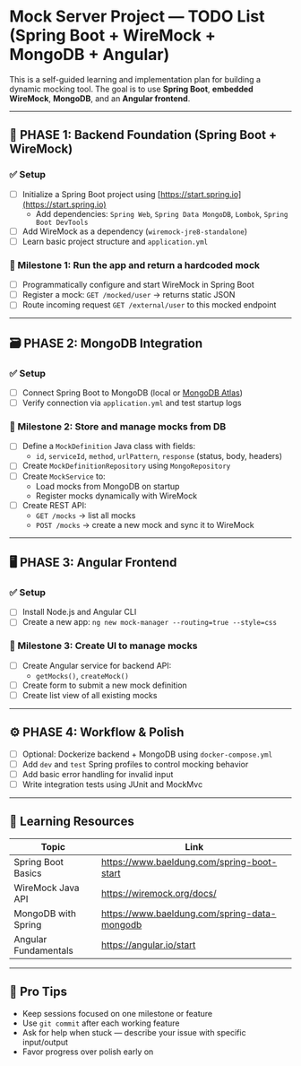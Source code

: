 # Mock Server Project — TODO List (Spring Boot + WireMock + MongoDB + Angular)

This is a self-guided learning and implementation plan for building a dynamic mocking tool. The goal is to use **Spring Boot**, **embedded WireMock**, **MongoDB**, and an **Angular frontend**.

---

## 🚀 PHASE 1: Backend Foundation (Spring Boot + WireMock)

### ✅ Setup
- [ ] Initialize a Spring Boot project using [https://start.spring.io](https://start.spring.io)
  - Add dependencies: `Spring Web`, `Spring Data MongoDB`, `Lombok`, `Spring Boot DevTools`
- [ ] Add WireMock as a dependency (`wiremock-jre8-standalone`)
- [ ] Learn basic project structure and `application.yml`

### 🧠 Milestone 1: Run the app and return a hardcoded mock
- [ ] Programmatically configure and start WireMock in Spring Boot
- [ ] Register a mock: `GET /mocked/user` → returns static JSON
- [ ] Route incoming request `GET /external/user` to this mocked endpoint

---

## 🗃️ PHASE 2: MongoDB Integration

### ✅ Setup
- [ ] Connect Spring Boot to MongoDB (local or [MongoDB Atlas](https://www.mongodb.com/cloud/atlas))
- [ ] Verify connection via `application.yml` and test startup logs

### 🧠 Milestone 2: Store and manage mocks from DB
- [ ] Define a `MockDefinition` Java class with fields:
  - `id`, `serviceId`, `method`, `urlPattern`, `response` (status, body, headers)
- [ ] Create `MockDefinitionRepository` using `MongoRepository`
- [ ] Create `MockService` to:
  - Load mocks from MongoDB on startup
  - Register mocks dynamically with WireMock
- [ ] Create REST API:
  - `GET /mocks` → list all mocks
  - `POST /mocks` → create a new mock and sync it to WireMock

---

## 🖥️ PHASE 3: Angular Frontend

### ✅ Setup
- [ ] Install Node.js and Angular CLI
- [ ] Create a new app: `ng new mock-manager --routing=true --style=css`

### 🧠 Milestone 3: Create UI to manage mocks
- [ ] Create Angular service for backend API:
  - `getMocks()`, `createMock()`
- [ ] Create form to submit a new mock definition
- [ ] Create list view of all existing mocks

---

## ⚙️ PHASE 4: Workflow & Polish

- [ ] Optional: Dockerize backend + MongoDB using `docker-compose.yml`
- [ ] Add `dev` and `test` Spring profiles to control mocking behavior
- [ ] Add basic error handling for invalid input
- [ ] Write integration tests using JUnit and MockMvc

---

## 📘 Learning Resources

| Topic                  | Link |
|------------------------|------|
| Spring Boot Basics     | https://www.baeldung.com/spring-boot-start |
| WireMock Java API      | https://wiremock.org/docs/ |
| MongoDB with Spring    | https://www.baeldung.com/spring-data-mongodb |
| Angular Fundamentals   | https://angular.io/start |

---

## 🧭 Pro Tips

- Keep sessions focused on one milestone or feature
- Use `git commit` after each working feature
- Ask for help when stuck — describe your issue with specific input/output
- Favor progress over polish early on
